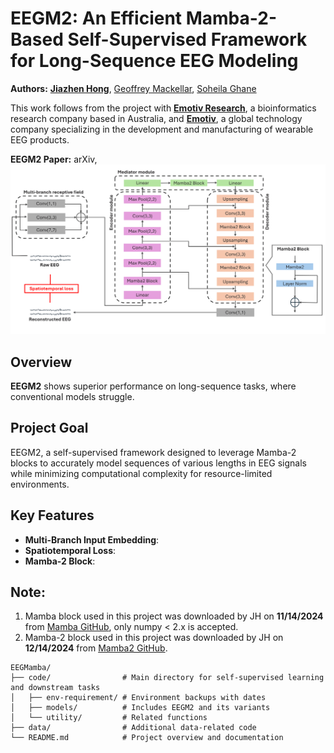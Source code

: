 # EEGM2: An Efficient Mamba-2-Based Self-Supervised Framework for Long-Sequence EEG Modeling

**Authors:** 
[**Jiazhen Hong**](www.linkedin.com/in/jiazhen-hong66),
[Geoffrey Mackellar](https://www.linkedin.com/in/geoffmackellar/?originalSubdomain=au), 
[Soheila Ghane](https://www.linkedin.com/in/soheila-ghane/?originalSubdomain=au)

This work follows from the project with [**Emotiv Research**](https://www.emotiv.com/pages/enterprise), a bioinformatics research company based in Australia, and [**Emotiv**](https://www.emotiv.com/), a global technology company specializing in the development and manufacturing of wearable EEG products.

**EEGM2 Paper:** <a href="https://arxiv.org/abs/2502.17873" style="text-decoration: none;">arXiv</a>, 
![EEGM2 Overview](./Figures/Figure1-arxiv.png)

## Overview
**EEGM2** shows superior performance on long-sequence tasks, where conventional models struggle.

## Project Goal
EEGM2, a self-supervised framework designed to leverage Mamba-2 blocks to accurately model sequences of various lengths in EEG signals while minimizing computational complexity for resource-limited environments. 

## Key Features
- **Multi-Branch Input Embedding**:  
- **Spatiotemporal Loss**:  
- **Mamba-2 Block**:  

## Note:

1. Mamba block used in this project was downloaded by JH on **11/14/2024** from [Mamba GitHub](https://github.com/state-spaces/mamba), only numpy < 2.x is accepted.  
2. Mamba-2 block used in this project was downloaded by JH on **12/14/2024** from [Mamba2 GitHub](https://github.com/state-spaces/mamba/blob/main/mamba_ssm/modules/mamba2.py).

```plaintext
EEGMamba/
├── code/                # Main directory for self-supervised learning and downstream tasks
│   ├── env-requirement/ # Environment backups with dates
│   ├── models/          # Includes EEGM2 and its variants
│   └── utility/         # Related functions         
├── data/                # Additional data-related code 
└── README.md            # Project overview and documentation